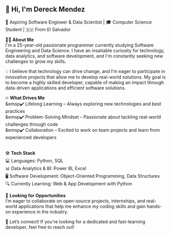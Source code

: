 ## 👋 Hi, I'm Dereck Mendez<br>
🚀 Aspiring Software Engineer & Data Scientist | 🎓 Computer Science Student | 🇸🇻 From El Salvador<br>

👨‍💻 <b>About Me</b><br>
I'm a 25-year-old passionate programmer currently studying Software Engineering and Data Science. I have an insatiable curiosity for technology, data analytics, and software development, and I'm constantly seeking new challenges to grow my skills.<br>

💡 I believe that technology can drive change, and I’m eager to participate in innovative projects that allow me to develop real-world solutions. My goal is to become a highly skilled developer, capable of making an impact through data-driven applications and efficient software solutions.<br>

🔥 <b>What Drives Me</b><br>
&emsp✔️ Lifelong Learning – Always exploring new technologies and best practices<br>
&emsp✔️ Problem-Solving Mindset – Passionate about tackling real-world challenges through code<br>
&emsp✔️ Collaboration – Excited to work on team projects and learn from experienced developers<br><br>

🛠️ <b>Tech Stack</b><br>
  💻 Languages: Python, SQL<br>
  📊 Data Analytics & BI: Power BI, Excel<br>
  🖥️ Software Development: Object-Oriented Programming, Data Structures<br>
  🔍 Currently Learning: Web & App Development with Python<br>

🌱 <b>Looking for Opportunities</b><br>
I’m eager to collaborate on open-source projects, internships, and real-world applications that help me enhance my coding skills and gain hands-on experience in the industry.<br>

📩 Let’s connect! If you're looking for a dedicated and fast-learning developer, feel free to reach out!<br>

<!--
**Ayorick23/Ayorick23** is a ✨ _special_ ✨ repository because its `README.md` (this file) appears on your GitHub profile.

Here are some ideas to get you started:

- 🔭 I’m currently working on ...
- 🌱 I’m currently learning ...
- 👯 I’m looking to collaborate on ...
- 🤔 I’m looking for help with ...
- 💬 Ask me about ...
- 📫 How to reach me: ...
- 😄 Pronouns: ...
- ⚡ Fun fact: ...
-->
